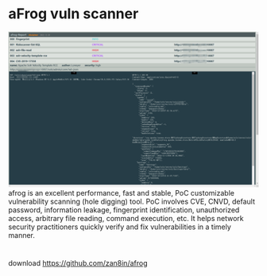 # aFrog vuln scanner
![f44c8438ab0749b54250e8456375da47.png](../../../_resources/f44c8438ab0749b54250e8456375da47.png)
afrog is an excellent performance, fast and stable, PoC customizable vulnerability scanning (hole digging) tool. PoC involves CVE, CNVD, default password, information leakage, fingerprint identification, unauthorized access, arbitrary file reading, command execution, etc. It helps network security practitioners quickly verify and fix vulnerabilities in a timely manner.
# 
download
https://github.com/zan8in/afrog
